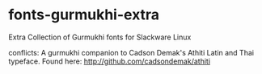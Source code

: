 # fonts-gurmukhi-extra

Extra Collection of Gurmukhi fonts for Slackware Linux


conflicts:
A gurmukhi companion to Cadson Demak's Athiti Latin and Thai typeface. Found here: http://github.com/cadsondemak/athiti
